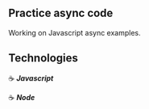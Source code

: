 ## Practice async code
Working on Javascript async examples.

## Technologies

:coffee: **_Javascript_**

:coffee: **_Node_**

